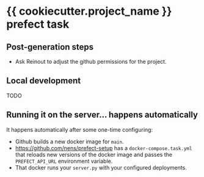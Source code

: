 # {{ cookiecutter.project_name }} prefect task


## Post-generation steps

- Ask Reinout to adjust the github permissions for the project.



## Local development

TODO

## Running it on the server... happens automatically

It happens automatically after some one-time configuring:

- Github builds a new docker image for `main`.
- https://github.com/nens/prefect-setup has a `docker-compose.task.yml` that reloads new versions of the docker image and passes the `PREFECT_API_URL` environment variable.
- That docker runs your `server.py` with your configured deployments.
